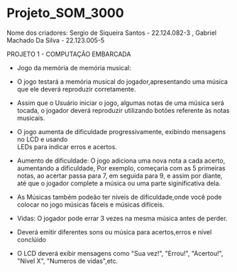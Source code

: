 # Projeto_SOM_3000
Nome dos criadores:
Sergio de Siqueira Santos - 22.124.082-3 ,
Gabriel Machado Da Silva  - 22.123.005-5

PROJETO 1 - COMPUTAÇÃO EMBARCADA
* Jogo da memória de memória musical:
  
* O jogo testará a memória musical do jogador,apresentando uma música que ele deverá
  reproduzir corretamente.
  
* Assim que o Usuário iniciar o jogo, algumas notas de uma música será tocada, o 
  jogador deverá reproduzir utilizando botões referente às notas musicais.

* O jogo aumenta de dificuldade progressivamente, exibindo mensagens no LCD e usando  
  LEDs para indicar erros e acertos.

* Aumento de dificuldade: O jogo adiciona uma nova nota a cada acerto, aumentando a dificuldade, Por exemplo, começaria com as 5 primeiras notas, ao acertar passa para 7, em seguida para 9, e assim por diante, até que o jogador complete a música ou uma parte siginificativa dela.

* As Músicas também podeão ter níveis de dificuldade,onde você pode colocar no jogo músicas fáceis e músicas difíceis.

* Vidas: O jogador pode errar 3 vezes na mesma música antes de perder.

* Deverá emitir diferentes sons ou música para acertos,erros e nível conclúido

* O LCD deverá exibir mensagens como "Sua vez!", "Errou!", "Acertou!", "Nível X",
  "Numeros de vidas",etc.   
